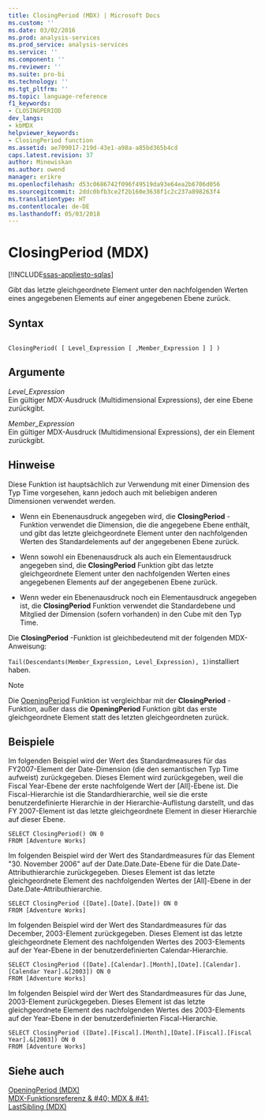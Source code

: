 ```yaml
---
title: ClosingPeriod (MDX) | Microsoft Docs
ms.custom: ''
ms.date: 03/02/2016
ms.prod: analysis-services
ms.prod_service: analysis-services
ms.service: ''
ms.component: ''
ms.reviewer: ''
ms.suite: pro-bi
ms.technology: ''
ms.tgt_pltfrm: ''
ms.topic: language-reference
f1_keywords:
- CLOSINGPERIOD
dev_langs:
- kbMDX
helpviewer_keywords:
- ClosingPeriod function
ms.assetid: ae709017-219d-43e1-a98a-a85bd365b4cd
caps.latest.revision: 37
author: Minewiskan
ms.author: owend
manager: erikre
ms.openlocfilehash: d53c0686742f096f49519da93e64ea2b6706d056
ms.sourcegitcommit: 2ddc0bfb3ce2f2b160e3638f1c2c237a898263f4
ms.translationtype: HT
ms.contentlocale: de-DE
ms.lasthandoff: 05/03/2018
---
```

# <a name="closingperiod-mdx"></a>ClosingPeriod (MDX)
[!INCLUDE[ssas-appliesto-sqlas](../includes/ssas-appliesto-sqlas.md)]

  Gibt das letzte gleichgeordnete Element unter den nachfolgenden Werten eines angegebenen Elements auf einer angegebenen Ebene zurück.  
  
## <a name="syntax"></a>Syntax  
  
```  
  
ClosingPeriod( [ Level_Expression [ ,Member_Expression ] ] )  
```  
  
## <a name="arguments"></a>Argumente  
 *Level_Expression*  
 Ein gültiger MDX-Ausdruck (Multidimensional Expressions), der eine Ebene zurückgibt.  
  
 *Member_Expression*  
 Ein gültiger MDX-Ausdruck (Multidimensional Expressions), der ein Element zurückgibt.  
  
## <a name="remarks"></a>Hinweise  
 Diese Funktion ist hauptsächlich zur Verwendung mit einer Dimension des Typ Time vorgesehen, kann jedoch auch mit beliebigen anderen Dimensionen verwendet werden.  
  
-   Wenn ein Ebenenausdruck angegeben wird, die **ClosingPeriod** -Funktion verwendet die Dimension, die die angegebene Ebene enthält, und gibt das letzte gleichgeordnete Element unter den nachfolgenden Werten des Standardelements auf der angegebenen Ebene zurück.  
  
-   Wenn sowohl ein Ebenenausdruck als auch ein Elementausdruck angegeben sind, die **ClosingPeriod** Funktion gibt das letzte gleichgeordnete Element unter den nachfolgenden Werten eines angegebenen Elements auf der angegebenen Ebene zurück.  
  
-   Wenn weder ein Ebenenausdruck noch ein Elementausdruck angegeben ist, die **ClosingPeriod** Funktion verwendet die Standardebene und Mitglied der Dimension (sofern vorhanden) in den Cube mit den Typ Time.  
  
 Die **ClosingPeriod** -Funktion ist gleichbedeutend mit der folgenden MDX-Anweisung:  
  
 `Tail(Descendants(Member_Expression, Level_Expression), 1)`installiert haben.  
  
> [!NOTE]  
>  Die [OpeningPeriod](../mdx/openingperiod-mdx.md) Funktion ist vergleichbar mit der **ClosingPeriod** -Funktion, außer dass die **OpeningPeriod** Funktion gibt das erste gleichgeordnete Element statt des letzten gleichgeordneten zurück.  
  
## <a name="examples"></a>Beispiele  
 Im folgenden Beispiel wird der Wert des Standardmeasures für das FY2007-Element der Date-Dimension (die den semantischen Typ Time aufweist) zurückgegeben. Dieses Element wird zurückgegeben, weil die Fiscal Year-Ebene der erste nachfolgende Wert der [All]-Ebene ist. Die Fiscal-Hierarchie ist die Standardhierarchie, weil sie die erste benutzerdefinierte Hierarchie in der Hierarchie-Auflistung darstellt, und das FY 2007-Element ist das letzte gleichgeordnete Element in dieser Hierarchie auf dieser Ebene.  
  
```  
SELECT ClosingPeriod() ON 0  
FROM [Adventure Works]  
```  
  
 Im folgenden Beispiel wird der Wert des Standardmeasures für das Element "30. November 2006" auf der Date.Date.Date-Ebene für die Date.Date-Attributhierarchie zurückgegeben. Dieses Element ist das letzte gleichgeordnete Element des nachfolgenden Wertes der [All]-Ebene in der Date.Date-Attributhierarchie.  
  
```  
SELECT ClosingPeriod ([Date].[Date].[Date]) ON 0  
FROM [Adventure Works]  
```  
  
 Im folgenden Beispiel wird der Wert des Standardmeasures für das December, 2003-Element zurückgegeben. Dieses Element ist das letzte gleichgeordnete Element des nachfolgenden Wertes des 2003-Elements auf der Year-Ebene in der benutzerdefinierten Calendar-Hierarchie.  
  
```  
SELECT ClosingPeriod ([Date].[Calendar].[Month],[Date].[Calendar].[Calendar Year].&[2003]) ON 0  
FROM [Adventure Works]  
```  
  
 Im folgenden Beispiel wird der Wert des Standardmeasures für das June, 2003-Element zurückgegeben. Dieses Element ist das letzte gleichgeordnete Element des nachfolgenden Wertes des 2003-Elements auf der Year-Ebene in der benutzerdefinierten Fiscal-Hierarchie.  
  
```  
SELECT ClosingPeriod ([Date].[Fiscal].[Month],[Date].[Fiscal].[Fiscal Year].&[2003]) ON 0  
FROM [Adventure Works]  
```  
  
## <a name="see-also"></a>Siehe auch  
 [OpeningPeriod &#40;MDX&#41;](../mdx/openingperiod-mdx.md)   
 [MDX-Funktionsreferenz & #40; MDX & #41;](../mdx/mdx-function-reference-mdx.md)   
 [LastSibling &#40;MDX&#41;](../mdx/lastsibling-mdx.md)  
  
  
